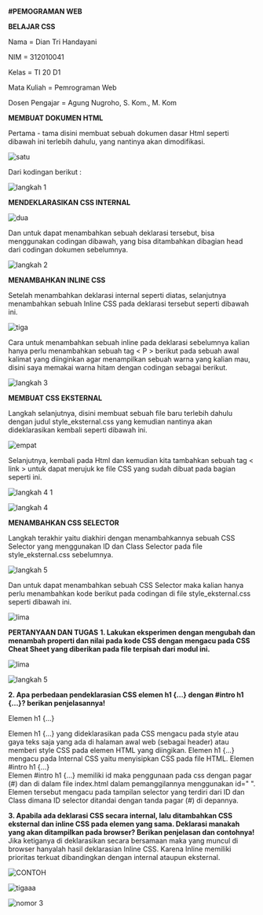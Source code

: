 **#PEMOGRAMAN WEB**


**BELAJAR CSS**

Nama 			= Dian Tri Handayani 

NIM		    	= 312010041
    
Kelas			= TI 20 D1

Mata Kuliah		= Pemrograman Web

Dosen Pengajar	= Agung Nugroho, S. Kom., M. Kom

**MEMBUAT DOKUMEN HTML**

Pertama - tama disini membuat sebuah dokumen dasar Html seperti dibawah ini terlebih dahulu, yang nantinya akan dimodifikasi.

![satu](https://user-images.githubusercontent.com/101880835/160219386-a1fe9514-6842-46db-aba1-361e6b6af878.png)

Dari kodingan berikut :

![langkah 1](https://user-images.githubusercontent.com/101880835/160219458-10737d75-dba8-4f3f-a16c-6518de6040e9.png)


**MENDEKLARASIKAN CSS INTERNAL**

![dua](https://user-images.githubusercontent.com/101880835/160219640-70c12c38-7725-4677-83e4-2d7cf9eec607.png)

Dan untuk dapat menambahkan sebuah deklarasi tersebut, bisa menggunakan codingan dibawah, yang bisa ditambahkan dibagian head dari codingan dokumen sebelumnya.

![langkah 2](https://user-images.githubusercontent.com/101880835/160219630-8310ac7f-4c51-444d-9d64-59667272caa8.png)


**MENAMBAHKAN INLINE CSS**

Setelah menambahkan deklarasi internal seperti diatas, selanjutnya menambahkan sebuah Inline CSS pada deklarasi tersebut seperti dibawah ini.

![tiga](https://user-images.githubusercontent.com/101880835/160219906-7c404e79-a2fb-4c31-986f-2f76cc9ffe91.png)

Cara untuk menambahkan sebuah inline pada deklarasi sebelumnya kalian hanya perlu menambahkan sebuah tag < P > berikut pada sebuah awal kalimat yang diinginkan agar menampilkan sebuah warna yang kalian mau, disini saya memakai warna hitam dengan codingan sebagai berikut.

![langkah 3](https://user-images.githubusercontent.com/101880835/160219896-b53f4ec3-d214-473d-ace2-31e9b7b65996.png)


**MEMBUAT CSS EKSTERNAL**

Langkah selanjutnya, disini membuat sebuah file baru terlebih dahulu dengan judul style_eksternal.css yang kemudian nantinya akan dideklarasikan kembali seperti dibawah ini.

![empat](https://user-images.githubusercontent.com/101880835/160220937-a184ab34-100e-4de5-9332-98e7af6b07d2.png)

Selanjutnya, kembali pada Html dan kemudian kita tambahkan sebuah tag < link > untuk dapat merujuk ke file CSS yang sudah dibuat pada bagian seperti ini.

![langkah 4 1](https://user-images.githubusercontent.com/101880835/160220952-046dcd78-5871-48c7-925c-c2e14807b90d.png)

![langkah 4](https://user-images.githubusercontent.com/101880835/160220942-c358f2e2-8a4a-4b6a-a8a7-be2a8f3f3f3c.png)


**MENAMBAHKAN CSS SELECTOR**

Langkah terakhir yaitu diakhiri dengan menambahkannya sebuah CSS Selector yang menggunakan ID dan Class Selector pada file style_eksternal.css sebelumnya.

![langkah 5](https://user-images.githubusercontent.com/101880835/160220962-dccc182d-47a1-499a-afad-538ff805543a.png)

Dan untuk dapat menambahkan sebuah CSS Selector maka kalian hanya perlu menambahkan kode berikut pada codingan di file style_eksternal.css seperti dibawah ini.

![lima](https://user-images.githubusercontent.com/101880835/160221408-0367a6e4-a5d3-4a50-a72c-54e935703f43.png)




**PERTANYAAN DAN TUGAS**
**1. Lakukan eksperimen dengan mengubah dan menambah properti dan nilai pada kode CSS dengan mengacu pada CSS Cheat Sheet yang diberikan pada file terpisah dari modul ini.**

![lima](https://user-images.githubusercontent.com/101880835/160221408-0367a6e4-a5d3-4a50-a72c-54e935703f43.png)

![langkah 5](https://user-images.githubusercontent.com/101880835/160220962-dccc182d-47a1-499a-afad-538ff805543a.png)

**2. Apa perbedaan pendeklarasian CSS elemen h1 {...} dengan #intro h1 {...}? berikan penjelasannya!**

Elemen h1 {...}
 
Elemen h1 {...} yang dideklarasikan pada CSS mengacu pada style atau gaya teks saja yang ada di halaman awal web (sebagai header) atau memberi style CSS pada elemen HTML yang diingikan. Elemen h1 {...} mengacu pada Internal CSS yaitu menyisipkan CSS pada file HTML.
Elemen #intro h1 {...}    
Elemen #intro h1 {...} memiliki id maka penggunaan pada css dengan pagar (#) dan di dalam file index.html dalam pemanggilannya menggunakan id=" ". Elemen tersebut mengacu pada tampilan selector yang terdiri dari ID dan Class dimana ID selector ditandai dengan tanda pagar (#) di depannya.

**3. Apabila ada deklarasi CSS secara internal, lalu ditambahkan CSS eksternal dan inline CSS pada elemen yang sama. Deklarasi manakah yang akan ditampilkan pada browser? Berikan penjelasan dan contohnya!**
Jika ketiganya di deklarasikan secara bersamaan maka yang muncul di browser hanyalah hasil deklarasian Inline CSS. Karena Inline memiliki prioritas terkuat dibandingkan dengan internal ataupun eksternal.

![CONTOH](https://user-images.githubusercontent.com/101880835/160222319-09d704ab-5d2f-4aef-8a22-9ddf0afb3a1f.png)

![tigaaa](https://user-images.githubusercontent.com/101880835/160222369-4ee9a381-fa57-408b-a41a-05ba73547372.png)

![nomor 3](https://user-images.githubusercontent.com/101880835/160222393-04581275-28db-4aa5-9dc7-f90a5eff5d11.png)

